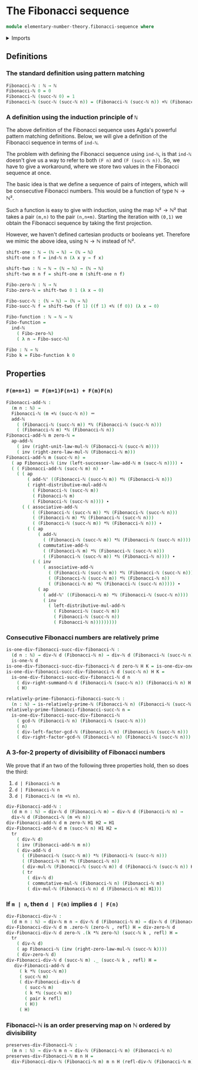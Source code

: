 # The Fibonacci sequence

```agda
module elementary-number-theory.fibonacci-sequence where
```

<details><summary>Imports</summary>

```agda
open import elementary-number-theory.addition-natural-numbers
open import elementary-number-theory.divisibility-natural-numbers
open import elementary-number-theory.greatest-common-divisor-natural-numbers
open import elementary-number-theory.multiplication-natural-numbers
open import elementary-number-theory.natural-numbers
open import elementary-number-theory.relatively-prime-natural-numbers

open import foundation.dependent-pair-types
open import foundation.identity-types
```

</details>

## Definitions

### The standard definition using pattern matching

```agda
Fibonacci-ℕ : ℕ → ℕ
Fibonacci-ℕ 0 = 0
Fibonacci-ℕ (succ-ℕ 0) = 1
Fibonacci-ℕ (succ-ℕ (succ-ℕ n)) = (Fibonacci-ℕ (succ-ℕ n)) +ℕ (Fibonacci-ℕ n)
```

### A definition using the induction principle of `ℕ`

The above definition of the Fibonacci sequence uses Agda's powerful pattern
matching definitions. Below, we will give a definition of the Fibonacci sequence
in terms of `ind-ℕ`.

The problem with defining the Fibonacci sequence using `ind-ℕ`, is that `ind-ℕ`
doesn't give us a way to refer to both `(F n)` and `(F (succ-ℕ n))`. So, we have
to give a workaround, where we store two values in the Fibonacci sequence at
once.

The basic idea is that we define a sequence of pairs of integers, which will be
consecutive Fibonacci numbers. This would be a function of type $ℕ → ℕ²$.

Such a function is easy to give with induction, using the map $ℕ² → ℕ²$ that
takes a pair `(m,n)` to the pair `(n,n+m)`. Starting the iteration with `(0,1)`
we obtain the Fibonacci sequence by taking the first projection.

However, we haven't defined cartesian products or booleans yet. Therefore we
mimic the above idea, using $ℕ → ℕ$ instead of $ℕ²$.

```agda
shift-one : ℕ → (ℕ → ℕ) → (ℕ → ℕ)
shift-one n f = ind-ℕ n (λ x y → f x)

shift-two : ℕ → ℕ → (ℕ → ℕ) → (ℕ → ℕ)
shift-two m n f = shift-one m (shift-one n f)

Fibo-zero-ℕ : ℕ → ℕ
Fibo-zero-ℕ = shift-two 0 1 (λ x → 0)

Fibo-succ-ℕ : (ℕ → ℕ) → (ℕ → ℕ)
Fibo-succ-ℕ f = shift-two (f 1) ((f 1) +ℕ (f 0)) (λ x → 0)

Fibo-function : ℕ → ℕ → ℕ
Fibo-function =
  ind-ℕ
    ( Fibo-zero-ℕ)
    ( λ n → Fibo-succ-ℕ)

Fibo : ℕ → ℕ
Fibo k = Fibo-function k 0
```

## Properties

### `F(m+n+1) ＝ F(m+1)F(n+1) + F(m)F(n)`

```agda
Fibonacci-add-ℕ :
  (m n : ℕ) →
  Fibonacci-ℕ (m +ℕ (succ-ℕ n)) ＝
  add-ℕ
    ( (Fibonacci-ℕ (succ-ℕ m)) *ℕ (Fibonacci-ℕ (succ-ℕ n)))
    ( (Fibonacci-ℕ m) *ℕ (Fibonacci-ℕ n))
Fibonacci-add-ℕ m zero-ℕ =
  ap-add-ℕ
    ( inv (right-unit-law-mul-ℕ (Fibonacci-ℕ (succ-ℕ m))))
    ( inv (right-zero-law-mul-ℕ (Fibonacci-ℕ m)))
Fibonacci-add-ℕ m (succ-ℕ n) =
  ( ap Fibonacci-ℕ (inv (left-successor-law-add-ℕ m (succ-ℕ n)))) ∙
  ( ( Fibonacci-add-ℕ (succ-ℕ m) n) ∙
    ( ( ap
        ( add-ℕ' ((Fibonacci-ℕ (succ-ℕ m)) *ℕ (Fibonacci-ℕ n)))
        ( right-distributive-mul-add-ℕ
          ( Fibonacci-ℕ (succ-ℕ m))
          ( Fibonacci-ℕ m)
          ( Fibonacci-ℕ (succ-ℕ n)))) ∙
      ( ( associative-add-ℕ
          ( (Fibonacci-ℕ (succ-ℕ m)) *ℕ (Fibonacci-ℕ (succ-ℕ n)))
          ( (Fibonacci-ℕ m) *ℕ (Fibonacci-ℕ (succ-ℕ n)))
          ( (Fibonacci-ℕ (succ-ℕ m)) *ℕ (Fibonacci-ℕ n))) ∙
        ( ( ap
            ( add-ℕ
              ( (Fibonacci-ℕ (succ-ℕ m)) *ℕ (Fibonacci-ℕ (succ-ℕ n))))
            ( commutative-add-ℕ
              ( (Fibonacci-ℕ m) *ℕ (Fibonacci-ℕ (succ-ℕ n)))
              ( (Fibonacci-ℕ (succ-ℕ m)) *ℕ (Fibonacci-ℕ n)))) ∙
          ( ( inv
              ( associative-add-ℕ
                ( (Fibonacci-ℕ (succ-ℕ m)) *ℕ (Fibonacci-ℕ (succ-ℕ n)))
                ( (Fibonacci-ℕ (succ-ℕ m)) *ℕ (Fibonacci-ℕ n))
                ( (Fibonacci-ℕ m) *ℕ (Fibonacci-ℕ (succ-ℕ n))))) ∙
            ( ap
              ( add-ℕ' ((Fibonacci-ℕ m) *ℕ (Fibonacci-ℕ (succ-ℕ n))))
              ( inv
                ( left-distributive-mul-add-ℕ
                  ( Fibonacci-ℕ (succ-ℕ m))
                  ( Fibonacci-ℕ (succ-ℕ n))
                  ( Fibonacci-ℕ n)))))))))
```

### Consecutive Fibonacci numbers are relatively prime

```agda
is-one-div-fibonacci-succ-div-fibonacci-ℕ :
  (d n : ℕ) → div-ℕ d (Fibonacci-ℕ n) → div-ℕ d (Fibonacci-ℕ (succ-ℕ n)) →
  is-one-ℕ d
is-one-div-fibonacci-succ-div-fibonacci-ℕ d zero-ℕ H K = is-one-div-one-ℕ d K
is-one-div-fibonacci-succ-div-fibonacci-ℕ d (succ-ℕ n) H K =
  is-one-div-fibonacci-succ-div-fibonacci-ℕ d n
    ( div-right-summand-ℕ d (Fibonacci-ℕ (succ-ℕ n)) (Fibonacci-ℕ n) H K)
    ( H)

relatively-prime-fibonacci-fibonacci-succ-ℕ :
  (n : ℕ) → is-relatively-prime-ℕ (Fibonacci-ℕ n) (Fibonacci-ℕ (succ-ℕ n))
relatively-prime-fibonacci-fibonacci-succ-ℕ n =
  is-one-div-fibonacci-succ-div-fibonacci-ℕ
    ( gcd-ℕ (Fibonacci-ℕ n) (Fibonacci-ℕ (succ-ℕ n)))
    ( n)
    ( div-left-factor-gcd-ℕ (Fibonacci-ℕ n) (Fibonacci-ℕ (succ-ℕ n)))
    ( div-right-factor-gcd-ℕ (Fibonacci-ℕ n) (Fibonacci-ℕ (succ-ℕ n)))
```

### A 3-for-2 property of divisibility of Fibonacci numbers

We prove that if an two of the following three properties hold, then so does the
third:

1. `d | Fibonacci-ℕ m`
2. `d | Fibonacci-ℕ n`
3. `d | Fibonacci-ℕ (m +ℕ n)`.

```agda
div-Fibonacci-add-ℕ :
  (d m n : ℕ) → div-ℕ d (Fibonacci-ℕ m) → div-ℕ d (Fibonacci-ℕ n) →
  div-ℕ d (Fibonacci-ℕ (m +ℕ n))
div-Fibonacci-add-ℕ d m zero-ℕ H1 H2 = H1
div-Fibonacci-add-ℕ d m (succ-ℕ n) H1 H2 =
  tr
    ( div-ℕ d)
    ( inv (Fibonacci-add-ℕ m n))
    ( div-add-ℕ d
      ( (Fibonacci-ℕ (succ-ℕ m)) *ℕ (Fibonacci-ℕ (succ-ℕ n)))
      ( (Fibonacci-ℕ m) *ℕ (Fibonacci-ℕ n))
      ( div-mul-ℕ (Fibonacci-ℕ (succ-ℕ m)) d (Fibonacci-ℕ (succ-ℕ n)) H2)
      ( tr
        ( div-ℕ d)
        ( commutative-mul-ℕ (Fibonacci-ℕ n) (Fibonacci-ℕ m))
        ( div-mul-ℕ (Fibonacci-ℕ n) d (Fibonacci-ℕ m) H1)))
```

### If `m | n`, then `d | F(m)` implies `d | F(n)`

```agda
div-Fibonacci-div-ℕ :
  (d m n : ℕ) → div-ℕ m n → div-ℕ d (Fibonacci-ℕ m) → div-ℕ d (Fibonacci-ℕ n)
div-Fibonacci-div-ℕ d m .zero-ℕ (zero-ℕ , refl) H = div-zero-ℕ d
div-Fibonacci-div-ℕ d zero-ℕ .(k *ℕ zero-ℕ) (succ-ℕ k , refl) H =
  tr
    ( div-ℕ d)
    ( ap Fibonacci-ℕ (inv (right-zero-law-mul-ℕ (succ-ℕ k))))
    ( div-zero-ℕ d)
div-Fibonacci-div-ℕ d (succ-ℕ m) ._ (succ-ℕ k , refl) H =
   div-Fibonacci-add-ℕ d
     ( k *ℕ (succ-ℕ m))
     ( succ-ℕ m)
     ( div-Fibonacci-div-ℕ d
       ( succ-ℕ m)
       ( k *ℕ (succ-ℕ m))
       ( pair k refl)
       ( H))
     ( H)
```

### Fibonacci-ℕ is an order preserving map on ℕ ordered by divisibility

```agda
preserves-div-Fibonacci-ℕ :
  (m n : ℕ) → div-ℕ m n → div-ℕ (Fibonacci-ℕ m) (Fibonacci-ℕ n)
preserves-div-Fibonacci-ℕ m n H =
  div-Fibonacci-div-ℕ (Fibonacci-ℕ m) m n H (refl-div-ℕ (Fibonacci-ℕ m))
```
